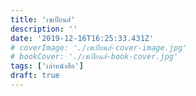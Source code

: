 ```yaml
---
title: 'เซเปียนส์'
description: ''
date: '2019-12-16T16:25:33.431Z'
# coverImage: './เซเปียนส์-cover-image.jpg'
# bookCover: './เซเปียนส์-book-cover.jpg'
tags: ['เล่าหนังสือ']
draft: true
---
```

